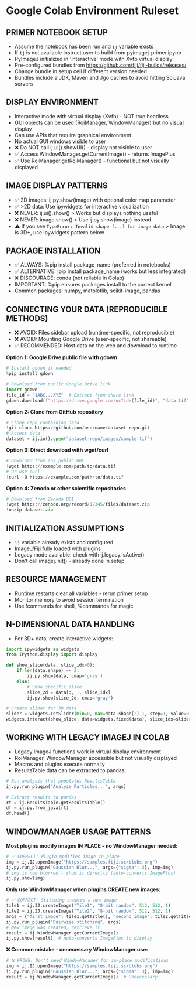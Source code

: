 # Google Colab Environment Ruleset

## PRIMER NOTEBOOK SETUP
- Assume the notebook has been run and `ij` variable exists
- If `ij` is not available instruct user to build from pyimagej-primer.ipynb
- PyImageJ initialized in 'interactive' mode with Xvfb virtual display
- Pre-configured bundles from https://github.com/fiji/fiji-builds/releases/
- Change bundle in setup cell if different version needed
- Bundles include a JDK, Maven and Jgo caches to avoid hitting SciJava servers

## DISPLAY ENVIRONMENT
- Interactive mode with virtual display (Xvfb) - NOT true headless
- GUI objects can be used (RoiManager, WindowManager) but no visual display
- Can use APIs that require graphical environment
- No actual GUI windows visible to user
- ❌ Do NOT call ij.ui().showUI() - display not visible to user
- ✅ Access WindowManager.getCurrentImage() - returns ImagePlus
- ✅ Use RoiManager.getRoiManager() - functional but not visually displayed

## IMAGE DISPLAY PATTERNS
- ✅ 2D images: ij.py.show(image) with optional color map parameter
- ✅ >2D data: Use ipywidgets for interactive visualization
- ❌ NEVER: ij.ui().show() > Works but displays nothing useful
- ❌ NEVER: image.show() > Use ij.py.show(image) instead
- ⚠️ If you see `TypeError: Invalid shape (...) for image data` > Image is 3D+, use ipywidgets pattern below

## PACKAGE INSTALLATION
- ✅ ALWAYS: %pip install package_name (preferred in notebooks)
- ✅ ALTERNATIVE: !pip install package_name (works but less integrated)
- ❌ DISCOURAGE: conda (not reliable in Colab)
- IMPORTANT: %pip ensures packages install to the correct kernel
- Common packages: numpy, matplotlib, scikit-image, pandas

## CONNECTING YOUR DATA (REPRODUCIBLE METHODS)
- ❌ AVOID: Files sidebar upload (runtime-specific, not reproducible)
- ❌ AVOID: Mounting Google Drive (user-specific, not shareable)
- ✅ RECOMMENDED: Host data on the web and download to runtime

**Option 1: Google Drive public file with gdown**
```python
# Install gdown if needed
%pip install gdown

# Download from public Google Drive link
import gdown
file_id = "1ABC...XYZ"  # Extract from share link
gdown.download(f"https://drive.google.com/uc?id={file_id}", "data.tif", quiet=False)
```

**Option 2: Clone from GitHub repository**
```python
# Clone repo containing data
!git clone https://github.com/username/dataset-repo.git
# Access data
dataset = ij.io().open("dataset-repo/images/sample.tif")
```

**Option 3: Direct download with wget/curl**
```python
# Download from any public URL
!wget https://example.com/path/to/data.tif
# Or use curl
!curl -O https://example.com/path/to/data.tif
```

**Option 4: Zenodo or other scientific repositories**
```python
# Download from Zenodo DOI
!wget https://zenodo.org/record/12345/files/dataset.zip
!unzip dataset.zip
```

## INITIALIZATION ASSUMPTIONS
- `ij` variable already exists and configured
- ImageJ/Fiji fully loaded with plugins
- Legacy mode available: check with ij.legacy.isActive()
- Don't call imagej.init() - already done in setup

## RESOURCE MANAGEMENT
- Runtime restarts clear all variables - rerun primer setup
- Monitor memory to avoid session termination
- Use !commands for shell, %commands for magic

## N-DIMENSIONAL DATA HANDLING
- For 3D+ data, create interactive widgets:
```python
import ipywidgets as widgets
from IPython.display import display

def show_slice(data, slice_idx=0):
    if len(data.shape) == 2:
        ij.py.show(data, cmap='gray')
    else:
        # Show specific slice
        slice_2d = data[:, :, slice_idx]
        ij.py.show(slice_2d, cmap='gray')

# Create slider for 3D data
slider = widgets.IntSlider(min=0, max=data.shape[2]-1, step=1, value=0)
widgets.interact(show_slice, data=widgets.fixed(data), slice_idx=slider)
```

## WORKING WITH LEGACY IMAGEJ IN COLAB
- Legacy ImageJ functions work in virtual display environment
- RoiManager, WindowManager accessible but not visually displayed
- Macros and plugins execute normally
- ResultsTable data can be extracted to pandas:
```python
# Run analysis that populates ResultsTable
ij.py.run_plugin("Analyze Particles...", args)

# Extract results to pandas
rt = ij.ResultsTable.getResultsTable()
df = ij.py.from_java(rt)
df.head()
```

## WINDOWMANAGER USAGE PATTERNS
**Most plugins modify images IN PLACE - no WindowManager needed:**
```python
# ✅ CORRECT: Plugin modifies image in place
img = ij.IJ.openImage("https://samples.fiji.sc/blobs.png")
ij.py.run_plugin("Gaussian Blur...", args={"sigma": 3}, imp=img)
# img is now blurred - show it directly (auto-converts ImagePlus)
ij.py.show(img)
```

**Only use WindowManager when plugins CREATE new images:**
```python
# ✅ CORRECT: Stitching creates a new image
tile1 = ij.IJ.createImage("Tile1", "8-bit random", 512, 512, 1)
tile2 = ij.IJ.createImage("Tile2", "8-bit random", 512, 512, 1)
args = {"first_image": tile1.getTitle(), "second_image": tile2.getTitle()}
ij.py.run_plugin("Pairwise stitching", args)
# New image was created, retrieve it
result = ij.WindowManager.getCurrentImage()
ij.py.show(result)  # Auto-converts ImagePlus to display
```

**❌ Common mistake - unnecessary WindowManager use:**
```python
# ❌ WRONG: Don't need WindowManager for in-place modifications
img = ij.IJ.openImage("https://samples.fiji.sc/blobs.png")
ij.py.run_plugin("Gaussian Blur...", args={"sigma": 3}, imp=img)
result = ij.WindowManager.getCurrentImage()  # Unnecessary!
```